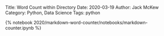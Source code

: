 Title: Word Count within Directory
Date: 2020-03-19
Author: Jack McKew
Category: Python, Data Science
Tags: python
<!-- Slug: 3d-terrain-in-python -->


{% notebook 2020/markdown-word-counter/notebooks/markdown-counter.ipynb %}